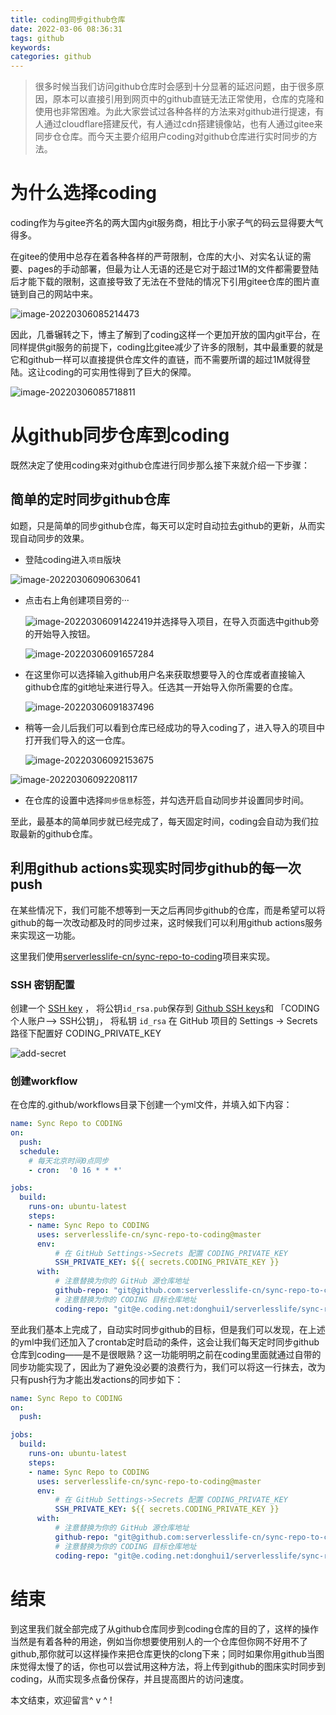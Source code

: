 ```yaml
---
title: coding同步github仓库
date: 2022-03-06 08:36:31
tags: github
keywords:
categories: github
---
```


> 很多时候当我们访问github仓库时会感到十分显著的延迟问题，由于很多原因，原本可以直接引用到网页中的github直链无法正常使用，仓库的克隆和使用也非常困难。为此大家尝试过各种各样的方法来对github进行提速，有人通过cloudflare搭建反代，有人通过cdn搭建镜像站，也有人通过gitee来同步仓仓库。而今天主要介绍用户coding对github仓库进行实时同步的方法。

# 为什么选择coding

coding作为与gitee齐名的两大国内git服务商，相比于小家子气的码云显得要大气得多。

在gitee的使用中总存在着各种各样的严苛限制，仓库的大小、对实名认证的需要、pages的手动部署，但最为让人无语的还是它对于超过1M的文件都需要登陆后才能下载的限制，这直接导致了无法在不登陆的情况下引用gitee仓库的图片直链到自己的网站中来。

![image-20220306085214473](https://zzy-ac1.coding.net/t/zzy-ac1/p/import-p2i9/d/My-Selves-Cloud/git/raw/main/images/2022/03/06/image-20220306085214473.png)

因此，几番辗转之下，博主了解到了coding这样一个更加开放的国内git平台，在同样提供git服务的前提下，coding比gitee减少了许多的限制，其中最重要的就是它和github一样可以直接提供仓库文件的直链，而不需要所谓的超过1M就得登陆。这让coding的可实用性得到了巨大的保障。

![image-20220306085718811](https://zzy-ac1.coding.net/t/zzy-ac1/p/import-p2i9/d/My-Selves-Cloud/git/raw/main/images/2022/03/06/image-20220306085718811.png)

# 从github同步仓库到coding

既然决定了使用coding来对github仓库进行同步那么接下来就介绍一下步骤：

## 简单的定时同步github仓库

如题，只是简单的同步github仓库，每天可以定时自动拉去github的更新，从而实现自动同步的效果。

* 登陆coding进入`项目`版块

![image-20220306090630641](https://zzy-ac1.coding.net/t/zzy-ac1/p/import-p2i9/d/My-Selves-Cloud/git/raw/main/images/2022/03/06/image-20220306090630641.png)

* 点击右上角创建项目旁的···

  ![image-20220306091422419](https://zzy-ac1.coding.net/t/zzy-ac1/p/import-p2i9/d/My-Selves-Cloud/git/raw/main/images/2022/03/06/image-20220306091422419.png)并选择导入项目，在导入页面选中github旁的开始导入按钮。

  ![image-20220306091657284](https://zzy-ac1.coding.net/t/zzy-ac1/p/import-p2i9/d/My-Selves-Cloud/git/raw/main/images/2022/03/06/image-20220306091657284.png)

* 在这里你可以选择输入github用户名来获取想要导入的仓库或者直接输入github仓库的git地址来进行导入。任选其一开始导入你所需要的仓库。

  ![image-20220306091837496](https://zzy-ac1.coding.net/t/zzy-ac1/p/import-p2i9/d/My-Selves-Cloud/git/raw/main/images/2022/03/06/image-20220306091837496.png)

* 稍等一会儿后我们可以看到仓库已经成功的导入coding了，进入导入的项目中打开我们导入的这一仓库。

  ![image-20220306092153675](https://zzy-ac1.coding.net/t/zzy-ac1/p/import-p2i9/d/My-Selves-Cloud/git/raw/main/images/2022/03/06/image-20220306092153675.png)

![image-20220306092208117](https://zzy-ac1.coding.net/t/zzy-ac1/p/import-p2i9/d/My-Selves-Cloud/git/raw/main/images/2022/03/06/image-20220306092208117.png)

* 在仓库的设置中选择`同步信息`标签，并勾选开启自动同步并设置同步时间。



至此，最基本的简单同步就已经完成了，每天固定时间，coding会自动为我们拉取最新的github仓库。



## 利用github actions实现实时同步github的每一次push

在某些情况下，我们可能不想等到一天之后再同步github的仓库，而是希望可以将github的每一次改动都及时的同步过来，这时候我们可以利用github actions服务来实现这一功能。

这里我们使用[serverlesslife-cn/sync-repo-to-coding](https://github.com/serverlesslife-cn/sync-repo-to-coding)项目来实现。

### SSH 密钥配置

创建一个 [SSH key](https://help.github.com/en/github/authenticating-to-github/generating-a-new-ssh-key-and-adding-it-to-the-ssh-agent#generating-a-new-ssh-key) ， 将公钥`id_rsa.pub`保存到 [Github SSH keys](https://github.com/settings/keys)和 「CODING 个人账户——> SSH公钥」， 将私钥 `id_rsa` 在 GitHub 项目的 Settings -> Secrets 路径下配置好 CODING_PRIVATE_KEY

![add-secret](https://gh.zzy-ac.workers.dev/https://github.com/serverlesslife-cn/sync-repo-to-coding/raw/master/img/add-secret.png)

### 创建workflow

在仓库的.github/workflows目录下创建一个yml文件，并填入如下内容：

```yml
name: Sync Repo to CODING
on:
  push:
  schedule:
    # 每天北京时间0点同步
    - cron:  '0 16 * * *'

jobs:
  build:
    runs-on: ubuntu-latest
    steps:
    - name: Sync Repo to CODING
      uses: serverlesslife-cn/sync-repo-to-coding@master
      env:
          # 在 GitHub Settings->Secrets 配置 CODING_PRIVATE_KEY
          SSH_PRIVATE_KEY: ${{ secrets.CODING_PRIVATE_KEY }}
      with:
          # 注意替换为你的 GitHub 源仓库地址
          github-repo: "git@github.com:serverlesslife-cn/sync-repo-to-coding.git"
          # 注意替换为你的 CODING 目标仓库地址
          coding-repo: "git@e.coding.net:donghui1/serverlesslife/sync-repo-to-coding.git"
```

至此我们基本上完成了，自动实时同步github的目标，但是我们可以发现，在上述的yml中我们还加入了crontab定时启动的条件，这会让我们每天定时同步github仓库到coding——是不是很眼熟？这一功能明明之前在coding里面就通过自带的同步功能实现了，因此为了避免没必要的浪费行为，我们可以将这一行抹去，改为只有push行为才能出发actions的同步如下：

```yml
name: Sync Repo to CODING
on:
  push:

jobs:
  build:
    runs-on: ubuntu-latest
    steps:
    - name: Sync Repo to CODING
      uses: serverlesslife-cn/sync-repo-to-coding@master
      env:
          # 在 GitHub Settings->Secrets 配置 CODING_PRIVATE_KEY
          SSH_PRIVATE_KEY: ${{ secrets.CODING_PRIVATE_KEY }}
      with:
          # 注意替换为你的 GitHub 源仓库地址
          github-repo: "git@github.com:serverlesslife-cn/sync-repo-to-coding.git"
          # 注意替换为你的 CODING 目标仓库地址
          coding-repo: "git@e.coding.net:donghui1/serverlesslife/sync-repo-to-coding.git"
```



# 结束

到这里我们就全部完成了从github仓库同步到coding仓库的目的了，这样的操作当然是有着各种的用途，例如当你想要使用别人的一个仓库但你网不好用不了github,那你就可以这样操作来把仓库更快的clong下来；同时如果你用github当图床觉得太慢了的话，你也可以尝试用这种方法，将上传到github的图床实时同步到coding，从而实现多点备份保存，并且提高图片的访问速度。

本文结束，欢迎留言^ v ^ !

